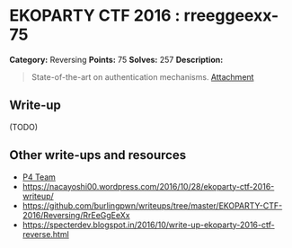 # EKOPARTY CTF 2016 : rreeggeexx-75

**Category:** Reversing
**Points:** 75
**Solves:** 257
**Description:**

> State-of-the-art on authentication mechanisms.
> [Attachment](rev75.zip)

## Write-up

(TODO)

## Other write-ups and resources

* [P4 Team](https://github.com/p4-team/ctf/tree/master/2016-10-26-ekoparty/re_50)
* https://nacayoshi00.wordpress.com/2016/10/28/ekoparty-ctf-2016-writeup/
* https://github.com/burlingpwn/writeups/tree/master/EKOPARTY-CTF-2016/Reversing/RrEeGgEeXx
* https://specterdev.blogspot.in/2016/10/write-up-ekoparty-2016-ctf-reverse.html
